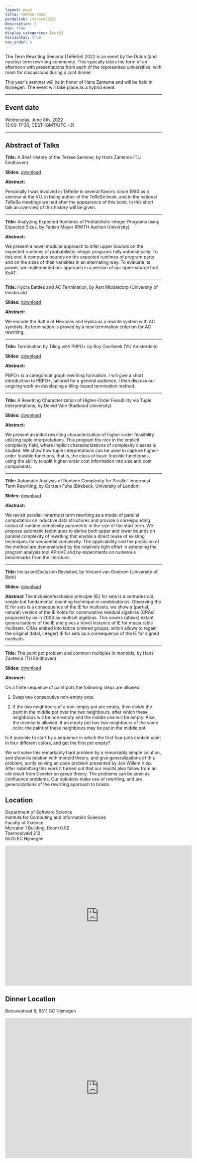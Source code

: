```yaml
---
layout: page
title: TeReSe 2022
permalink: /terese2022/
description: >
nav: true
display_categories: [work]
horizontal: true
nav_order: 6
---
```


The Term Rewriting Seminar (TeReSe) 2022 is an event by the Dutch (and nearby) term rewriting community.
This typically takes the form of an afternoon with presentations from each of the represented universities,
with room for discussions during a joint dinner.

This year's seminar will be in honor of Hans Zantema and will be held in Nijmegen.
The event will take place as a hybrid event.

<!-- Zoom link information: -->
<!-- <https://radbouduniversity.zoom.us/j/87577431727?pwd=K01hMzZaMDBLMkN0V1dveGtWS3k3QT09> -->

---

## Event date

Wednesday, June 8th, 2022<br/>
13:00-17:30, CEST (GMT/UTC +2)

---

<!-- ## Program

<!-- <iframe src="https://calendar.google.com/calendar/embed?height=450&wkst=1&bgcolor=%23ffffff&ctz=Europe%2FAmsterdam&mode=AGENDA&src=YWNhYmFxOG50aHEyNmlzcm1qbHBrdDJrb2dAZ3JvdXAuY2FsZW5kYXIuZ29vZ2xlLmNvbQ&color=%23D81B60" style="border:solid 1px #777" width="800" height="450" frameborder="0" scrolling="no"></iframe> -->

<!-- | **12: 45 - 13:00** | Arrival |
| **13:00 - 13:20**  | A brief history of the TeReSe Seminar,|
| | by Hans Zantema (TU Eindhoven). |
| **13:20 - 13:50** | Analyzing Expected Runtimes of Probabilistic Integer Programs using Expected Sizes, |
| | by Fabian Meyer (). |
| **13:50 - 14:20** | Talk 2 |
| **14:20 - 14:30** | Coffee Break |
| **14:30 - 15:00** | Talk 3, |
| | by P3 (). |
| **15:00 - 15:30** | Talk 4, |
| | by P4 (). |
| **15:30 - 15:40** | Coffee Break|
| **15:40 - 16:10** | Talk 5, |
| | by P5 (). |
| **16:10 - 16:40** | Talk 6, |
| | by P6 (). | -->


<!-- Afterwards there will be a joint TeReSe dinner
for those willing to come.
The dinner will take place
at Romagna, an Italian restaurant -->
<!-- approximately half an hour walking from the university (or 15min by public transport). -->

<!-- --- -->

## Abstract of Talks

**Title:** A Brief History of the Terese Seminar, by Hans Zantema (TU Eindhoven)

**Slides:** <a href="/assets/pdf/terese2022/slides_hans_terese_history.pdf">download</a>

**Abstract:**

Personally I was involved in TeReSe in several flavors:
since 1990 as a seminar at the VU, in being author of the TeReSe book,
and in the national TeReSe meetings we had after the appearance of this book.
In this short talk an overview of this history will be given.

---

**Title:** Analyzing Expected Runtimes of Probabilistic Integer Programs using Expected Sizes, by Fabian Meyer (RWTH Aachen University) <br/>

**Abstract:**

We present a novel modular approach to infer upper bounds on the
expected runtimes of probabilistic integer programs fully automatically.
To this end, it computes bounds on the expected runtimes of program
parts and on the sizes of their variables in an alternating way. To
evaluate its power, we implemented our approach in a version of our
open-source tool KoAT.

---

**Title:** Hydra Battles and AC Termination, by Aart Middeldorp (University of Innsbruck)

**Slides:** <a href="/assets/pdf/terese2022/slides_aart.pdf">download</a>

**Abstract:**

We encode the Battle of Hercules and Hydra as a rewrite system with AC symbols.
Its termination is proved by a new termination criterion for AC rewriting.

---

**Title:** Termination by Tiling with PBPO+ by Roy Overbeek (VU Amsterdam)

**Slides:** <a href="/assets/pdf/terese2022/slides_overbeek.pdf">download</a>

**Abstract:**

PBPO+ is a categorical graph rewriting formalism.
I will give a short introduction to PBPO+, tailored for a general audience.
I then discuss our ongoing work on developing a tiling-based termination method.

---

**Title:** A Rewriting Characterization of Higher-Order Feasibility via Tuple Interpretations, by Deivid Vale (Radboud University)

**Slides:** <a href="/assets/pdf/terese2022/slides_deivid.pdf">download</a>

**Abstract:**

We present an initial rewriting characterization of higher-order feasibility utilizing tuple interpretations.
This program fits nice in the implicit complexity field,
where implicit characterizations of complexity classes is studied.
We show how tuple interpretations can be used to capture higher-order feasible functions,
that is, the class of basic feasible functionals, using the ability to split higher-order cost
information into size and cost components.

---

**Title:** Automatic Analysis of Runtime Complexity for Parallel-Innermost Term Rewriting, by Carsten Fuhs (Birkbeck, University of London)

**Slides:** <a href="/assets/pdf/terese2022/slides_carsten.pdf">download</a>

**Abstract:**

We revisit parallel-innermost term rewriting as a model of parallel computation
on inductive data structures and provide a corresponding notion of runtime complexity
parametric in the size of the start term.
We propose automatic techniques to derive both upper and lower
bounds on parallel complexity of rewriting that enable a
direct reuse of existing techniques for sequential complexity.
The applicability and the precision of the method are demonstrated by the relatively
light effort in extending the program analysis tool AProVE and
by experiments on numerous benchmarks from the literature.

---

**Title:** Inclusion/Exclusion Revisited, by Vincent van Oostrom (University of Bath)

**Slides:** <a href="/assets/pdf/terese2022/slides_vincent.pdf">download</a>

**Abstract**
The inclusion/exclusion principle (IE) for sets is a centuries old,
simple but fundamental counting technique in combinatorics.
Observing the IE for sets is a consequence of the IE for multisets, we
show a (partial, natural) version of the IE holds for commutative residual
algebras (CRAs) proposed by us in 2003 as multiset algebras.
This covers (afawk) extant generalisations of the IE and gives a novel
instance of IE for measurable multisets. CRAs embed into lattice
ordered groups, which allows to regain the original (total, integer)
IE for sets as a consequence of the IE for signed multisets.

---

**Title:** The paint pot problem and common multiples in monoids, by Hans Zantema (TU Eindhoven)

**Slides:** <a href="/assets/pdf/terese2022/slides_hans.pdf">download</a>

**Abstract:**

On a finite sequence of paint pots the following steps are allowed:

1. Swap two consecutive non-empty pots.

2. If the two neighbours of a non-empty pot are empty,
then divide the paint in the middle pot over the two neighbours,
after which these neighbours will be non-empty and the middle one will be empty.
Also, the reverse is allowed: if an empty pot has two neighbours of the same color,
the paint of these neighbours may be put in the middle pot.

Is it possible to start by a sequence in which the first four pots
contain paint in four different colors, and get the first pot empty?

We will solve this remarkably hard problem by a remarkably simple solution,
and show its relation with monoid theory, and give generalizations of this problem,
partly solving an open problem presented by Jan Willem Klop.
After submitting this work it turned out that our results also
follow from an old result from Coxeter on group theory.
The problems can be seen as confluence problems.
Our solutions make use of rewriting,
and are generalizations of the rewriting approach to braids.

## Location

Department of Software Science <br/>
Institute for Computing and Information Sciences <br/>
Faculty of Science <br/>
Mercator 1 Building, Room 0.02<br/>
Toernooiveld 212 <br/>
6525 EC Nijmegen <br/>

<iframe src="https://www.google.com/maps/embed?pb=!1m18!1m12!1m3!1d2465.956971184518!2d5.866594351577225!3d51.82521649513659!2m3!1f0!2f0!3f0!3m2!1i1024!2i768!4f13.1!3m3!1m2!1s0x47c709c2815abbb9%3A0xdc8f6827ab62b0ea!2sMercator%201!5e0!3m2!1sen!2snl!4v1652193421053!5m2!1sen!2snl" width="600" height="450" style="border:0;" allowfullscreen="" loading="lazy" referrerpolicy="no-referrer-when-downgrade">
</iframe>

## Dinner Location

Betouwstraat 6, 6511 GC Nijmegen <br/>

<iframe src="https://www.google.com/maps/embed?pb=!1m18!1m12!1m3!1d2464.9568326062017!2d5.858482251535611!3d51.84348409379506!2m3!1f0!2f0!3f0!3m2!1i1024!2i768!4f13.1!3m3!1m2!1s0x47c7085cc9a96639%3A0x40c56045ed5702e7!2sRomagna!5e0!3m2!1sen!2snl!4v1654607800502!5m2!1sen!2snl" width="600" height="450" style="border:0;" allowfullscreen="" loading="lazy" referrerpolicy="no-referrer-when-downgrade"></iframe>
